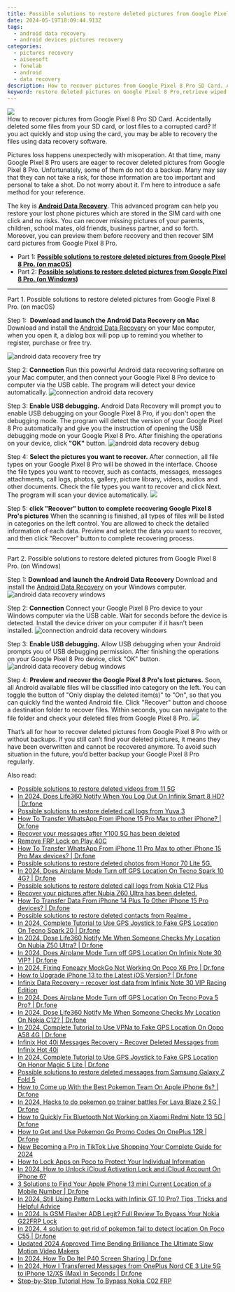 ```yaml
---
title: Possible solutions to restore deleted pictures from Google Pixel 8 Pro.
date: 2024-05-19T18:09:44.913Z
tags: 
  - android data recovery
  - android devices pictures recovery
categories: 
  - pictures recovery
  - aiseesoft
  - fonelab
  - android
  - data recovery
description: How to recover pictures from Google Pixel 8 Pro SD Card. Accidentally deleted some files from your SD card, or lost files to a corrupted card? If you act quickly and stop using the card, you may be able to recovery the files using data recovery software.
keyword: restore deleted pictures on Google Pixel 8 Pro,retrieve wiped pictures Google Pixel 8 Pro,android pictures retrieval,save erased pictures from Google Pixel 8 Pro,regain missing pictures,Google Pixel 8 Pro pictures recovery,lost all pictures in Google Pixel 8 Pro again,get back deleted pictures from Google Pixel 8 Pro android,Google Pixel 8 Pro pictures disappeared,Google Pixel 8 Pro pictures recovery software,Google Pixel 8 Pro reset but recover pictures,Google Pixel 8 Pro issues with pictures deleted
---
```


<img src="https://img0mobiles.techidaily.com/images/best-assets/devices/google/google-pixel-8-pro/4.jpg" class="atpl-imgstyle"  />

<div class="atpl-content atpl-for-fonelab-android recover-pictures">

<div class="atpl-post-description-part-1">
How to recover pictures from Google Pixel 8 Pro SD Card. Accidentally deleted some files from your SD card, or lost files to a corrupted card? If you act quickly and stop using the card, you may be able to recovery the files using data recovery software.
</div>

<div class="atpl-post-description-part-2">
<div class="tpl-content-sub-paragraph-normal">
  <p>
    Pictures loss happens unexpectedly with misoperation. At that time, many Google Pixel 8 Pro users are eager to recover deleted pictures from Google Pixel 8 Pro. Unfortunately, some of them do not do a backup. Many may say that they can not take a risk, for those information are too important and personal to take a shot. Do not worry about it. I'm here to introduce a safe method for your reference.
  </p>
</div>
</div>

<div class="atpl-post-description-part-3">
<div class="tpl-content-sub-paragraph-normal">
    <p>
        The key is <a href="https://tools.techidaily.com/aiseesoft-android-data-recovery/" ><strong>Android Data Recovery</strong></a>. This advanced program can help you restore your lost phone pictures which are stored in the SIM card with one click and no risks. You can recover missing pictures of your parents, children, school mates, old friends, business partner, and so forth. Moreover, you can preview them before recovery and then recover SIM card pictures from Google Pixel 8 Pro.
    </p>
</div>
</div>

<ul>
  <li>Part 1: <strong><a href="#p1"> Possible solutions to restore deleted pictures from Google Pixel 8 Pro.  (on macOS)</a></strong></li>
  <li>Part 2: <strong><a href="#p2"> Possible solutions to restore deleted pictures from Google Pixel 8 Pro.  (on Windows)</a></strong></li>
</ul>



<!-- Part 1 -->
<a id="p1" name="p1" ></a><hr>

<div>
  <span class="atpl-step-part-style">Part 1. Possible solutions to restore deleted pictures from Google Pixel 8 Pro. (on macOS)</span>
</div>  

<span class="atpl-stepstyle-a"><span>Step 1: </span></span> <strong>Download and launch the Android Data Recovery on Mac</strong>
Download and install the <a href="https://tools.techidaily.com/aiseesoft-android-data-recovery/" >Android Data Recovery</a> on your Mac computer, when you open it, a dialog box will pop up to remind you whether to register, purchase or free try.

<img src="https://tools.techidaily.com/images/apps/aiseesoft/android-data-recovery/mac-free-try.png" class="atpl-imgstyle" alt="android data recovery free try" />

<span class="atpl-stepstyle-a"><span>Step 2: </span></span> <strong>Connection</strong>
Run this powerful Android data recovering software on your Mac computer, and then connect your Google Pixel 8 Pro device to computer via the USB cable. The program will detect your device automatically.
<img src="https://tools.techidaily.com/images/apps/aiseesoft/android-data-recovery/mac-connection-interface.jpg" class="atpl-imgstyle" alt="connection android data recovery" />

<span class="atpl-stepstyle-a"><span>Step 3: </span></span> <strong>Enable USB debugging.</strong>
Android Data Recovery will prompt you to enable USB debugging on your Google Pixel 8 Pro, if you don't open the debugging mode. The program will detect the version of your Google Pixel 8 Pro automatically and give you the instruction of opening the USB debugging mode on your Google Pixel 8 Pro. After finishing the operations on your device, click <strong>"OK"</strong> button.
<img src="https://tools.techidaily.com/images/apps/aiseesoft/android-data-recovery/mac-android-usb-debug.jpg"  class="atpl-imgstyle" alt="android data recovery debug" />

<span class="atpl-stepstyle-a"><span>Step 4: </span></span> <strong>Select the pictures you want to recover.</strong>
After connection, all file types on your Google Pixel 8 Pro will be showed in the interface. Choose the file types you want to recover, such as contacts, messages, messages attachments, call logs, photos, gallery, picture library, videos, audios and other documents. Check the file types you want to recover and click Next. The program will scan your device automatically.
<img src="https://tools.techidaily.com/images/apps/aiseesoft/android-data-recovery/mac-choose-type-photos.jpg" class="atpl-imgstyle"  />

<span class="atpl-stepstyle-a"><span>Step 5: </span></span> <strong>click "Recover" button to  complete recovering Google Pixel 8 Pro's pictures</strong>
When the scanning is finished, all types of files will be listed in categories on the left control. You are allowed to check the detailed information of each data. Preview and select the data you want to recover, and then click "Recover" button to complete recovering process.


<a id="p2" name="p2"></a><hr>

<!-- Part 2 -->
<div>
  <span class="atpl-step-part-style">Part 2. Possible solutions to restore deleted pictures from Google Pixel 8 Pro. (on Windows)</span>
</div>

<span class="atpl-stepstyle-a"><span>Step 1: </span></span> <strong>Download and launch the Android Data Recovery</strong>
Download and install the <a href="https://tools.techidaily.com/aiseesoft-android-data-recovery/" >Android Data Recovery</a> on your Windows computer.
<img src="https://tools.techidaily.com/images/apps/aiseesoft/android-data-recovery/win-start-interface.png"  class="atpl-imgstyle" alt="android data recovery windows" />

<span class="atpl-stepstyle-a"><span>Step 2: </span></span> <strong>Connection</strong>
Connect your Google Pixel 8 Pro device to your Windows computer via the USB cable. Wait for seconds before the device is detected. Install the device driver on your computer if it hasn't been installed.
<img src="https://tools.techidaily.com/images/apps/aiseesoft/android-data-recovery/win-connection-interface.png" class="atpl-imgstyle" alt="connection android data recovery windows" />

<span class="atpl-stepstyle-a"><span>Step 3: </span></span> <strong>Enable USB debugging.</strong>
Allow USB debugging when your Android prompts you of USB debugging permission. After finishing the operations on your Google Pixel 8 Pro device, click "OK" button.
<img src="https://tools.techidaily.com/images/apps/aiseesoft/android-data-recovery/win-android-usb-debug.png" class="atpl-imgstyle" alt="android data recovery debug windows" />

<span class="atpl-stepstyle-a"><span>Step 4: </span></span> <strong>Preview and recover the Google Pixel 8 Pro's lost pictures.</strong>
Soon, all Android available files will be classified into category on the left. You can toggle the button of "Only display the deleted item(s)" to "On", so that you can quickly find the wanted Android file. Click "Recover" button and choose a destination folder to recover files. Within seconds, you can navigate to the file folder and check your deleted files from Google Pixel 8 Pro.
<img src="https://tools.techidaily.com/images/apps/aiseesoft/android-data-recovery/win-recover-photos.png" class="atpl-imgstyle"  />

<div class="atpl-post-description-part-4">
<div class="tpl-content-sub-paragraph-normal">
    <p>
        That’s all for how to recover deleted pictures from Google Pixel 8 Pro with or without backups. If you still can’t find your deleted pictures, it means they have been overwritten and cannot be recovered anymore. To avoid such situation in the future, you’d better backup your Google Pixel 8 Pro regularly.
    </p>
</div>
</div>

<ins class="adsbygoogle"
     style="display:block"
     data-ad-client="ca-pub-7571918770474297"
     data-ad-slot="8358498916"
     data-ad-format="auto"
     data-full-width-responsive="true"></ins>



</div>
<ins class="adsbygoogle"
    style="display:block"
    data-ad-format="autorelaxed"
    data-ad-client="ca-pub-7571918770474297"
    data-ad-slot="1223367746"></ins>

<span class="atpl-alsoreadstyle">Also read:</span>
<div><ul>
<li><a href="https://review-topics.techidaily.com/possible-solutions-to-restore-deleted-videos-from-11-5g-by-fonelab-android-recover-video/"><u>Possible solutions to restore deleted videos from 11 5G</u></a></li>
<li><a href="https://review-topics.techidaily.com/in-2024-does-life360-notify-when-you-log-out-on-infinix-smart-8-hd-drfone-by-drfone-virtual-android/"><u>In 2024, Does Life360 Notify When You Log Out On Infinix Smart 8 HD? | Dr.fone</u></a></li>
<li><a href="https://review-topics.techidaily.com/possible-solutions-to-restore-deleted-call-logs-from-yuva-3-by-fonelab-android-recover-call-logs/"><u>Possible solutions to restore deleted call logs from Yuva 3</u></a></li>
<li><a href="https://review-topics.techidaily.com/how-to-transfer-whatsapp-from-iphone-15-pro-max-to-other-iphone-drfone-by-drfone-transfer-whatsapp-from-ios-transfer-whatsapp-from-ios/"><u>How To Transfer WhatsApp From iPhone 15 Pro Max to other iPhone? | Dr.fone</u></a></li>
<li><a href="https://review-topics.techidaily.com/recover-your-messages-after-y100-5g-has-been-deleted-by-fonelab-android-recover-messages/"><u>Recover your messages after Y100 5G has been deleted</u></a></li>
<li><a href="https://review-topics.techidaily.com/remove-frp-lock-on-play-40c-by-drfone-android-unlock-remove-google-frp/"><u>Remove FRP Lock on Play 40C</u></a></li>
<li><a href="https://review-topics.techidaily.com/how-to-transfer-whatsapp-from-iphone-11-pro-max-to-other-iphone-15-pro-max-devices-drfone-by-drfone-transfer-whatsapp-from-ios-transfer-whatsapp-from-ios/"><u>How To Transfer WhatsApp From iPhone 11 Pro Max to other iPhone 15 Pro Max devices? | Dr.fone</u></a></li>
<li><a href="https://review-topics.techidaily.com/possible-solutions-to-restore-deleted-photos-from-honor-70-lite-5g-by-fonelab-android-recover-photos/"><u>Possible solutions to restore deleted photos from Honor 70 Lite 5G.</u></a></li>
<li><a href="https://review-topics.techidaily.com/in-2024-does-airplane-mode-turn-off-gps-location-on-tecno-spark-10-4g-drfone-by-drfone-virtual-android/"><u>In 2024, Does Airplane Mode Turn off GPS Location On Tecno Spark 10 4G? | Dr.fone</u></a></li>
<li><a href="https://review-topics.techidaily.com/possible-solutions-to-restore-deleted-call-logs-from-nokia-c12-plus-by-fonelab-android-recover-call-logs/"><u>Possible solutions to restore deleted call logs from Nokia C12 Plus</u></a></li>
<li><a href="https://review-topics.techidaily.com/recover-your-pictures-after-nubia-z60-ultra-has-been-deleted-by-fonelab-android-recover-pictures/"><u>Recover your pictures after Nubia Z60 Ultra has been deleted.</u></a></li>
<li><a href="https://review-topics.techidaily.com/how-to-transfer-data-from-iphone-14-plus-to-other-iphone-15-pro-devices-drfone-by-drfone-transfer-data-from-ios-transfer-data-from-ios/"><u>How To Transfer Data From iPhone 14 Plus To Other iPhone 15 Pro devices? | Dr.fone</u></a></li>
<li><a href="https://review-topics.techidaily.com/possible-solutions-to-restore-deleted-contacts-from-realme-by-fonelab-android-recover-contacts/"><u>Possible solutions to restore deleted contacts from Realme .</u></a></li>
<li><a href="https://review-topics.techidaily.com/in-2024-complete-tutorial-to-use-gps-joystick-to-fake-gps-location-on-tecno-spark-20-drfone-by-drfone-virtual-android/"><u>In 2024, Complete Tutorial to Use GPS Joystick to Fake GPS Location On Tecno Spark 20 | Dr.fone</u></a></li>
<li><a href="https://review-topics.techidaily.com/in-2024-dose-life360-notify-me-when-someone-checks-my-location-on-nubia-z50-ultra-drfone-by-drfone-virtual-android/"><u>In 2024, Dose Life360 Notify Me When Someone Checks My Location On Nubia Z50 Ultra? | Dr.fone</u></a></li>
<li><a href="https://review-topics.techidaily.com/in-2024-does-airplane-mode-turn-off-gps-location-on-infinix-note-30-vip-drfone-by-drfone-virtual-android/"><u>In 2024, Does Airplane Mode Turn off GPS Location On Infinix Note 30 VIP? | Dr.fone</u></a></li>
<li><a href="https://review-topics.techidaily.com/in-2024-fixing-foneazy-mockgo-not-working-on-poco-x6-pro-drfone-by-drfone-virtual-android/"><u>In 2024, Fixing Foneazy MockGo Not Working On Poco X6 Pro | Dr.fone</u></a></li>
<li><a href="https://review-topics.techidaily.com/how-to-upgrade-iphone-13-to-the-latest-ios-version-drfone-by-drfone-ios-system-repair-ios-system-repair/"><u>How to Upgrade iPhone 13 to the Latest iOS Version? | Dr.fone</u></a></li>
<li><a href="https://review-topics.techidaily.com/infinix-data-recovery-recover-lost-data-from-infinix-note-30-vip-racing-edition-by-fonelab-android-recover-data/"><u>Infinix Data Recovery – recover lost data from Infinix Note 30 VIP Racing Edition</u></a></li>
<li><a href="https://review-topics.techidaily.com/in-2024-does-airplane-mode-turn-off-gps-location-on-tecno-pova-5-pro-drfone-by-drfone-virtual-android/"><u>In 2024, Does Airplane Mode Turn off GPS Location On Tecno Pova 5 Pro? | Dr.fone</u></a></li>
<li><a href="https://review-topics.techidaily.com/in-2024-dose-life360-notify-me-when-someone-checks-my-location-on-nokia-c12-drfone-by-drfone-virtual-android/"><u>In 2024, Dose Life360 Notify Me When Someone Checks My Location On Nokia C12? | Dr.fone</u></a></li>
<li><a href="https://review-topics.techidaily.com/in-2024-complete-tutorial-to-use-vpna-to-fake-gps-location-on-oppo-a58-4g-drfone-by-drfone-virtual-android/"><u>In 2024, Complete Tutorial to Use VPNa to Fake GPS Location On Oppo A58 4G | Dr.fone</u></a></li>
<li><a href="https://review-topics.techidaily.com/infinix-hot-40i-messages-recovery-recover-deleted-messages-from-infinix-hot-40i-by-fonelab-android-recover-messages/"><u>Infinix Hot 40i Messages Recovery - Recover Deleted Messages from Infinix Hot 40i</u></a></li>
<li><a href="https://review-topics.techidaily.com/in-2024-complete-tutorial-to-use-gps-joystick-to-fake-gps-location-on-honor-magic-5-lite-drfone-by-drfone-virtual-android/"><u>In 2024, Complete Tutorial to Use GPS Joystick to Fake GPS Location On Honor Magic 5 Lite | Dr.fone</u></a></li>
<li><a href="https://review-topics.techidaily.com/possible-solutions-to-restore-deleted-messages-from-samsung-galaxy-z-fold-5-by-fonelab-android-recover-messages/"><u>Possible solutions to restore deleted messages from Samsung Galaxy Z Fold 5</u></a></li>
<li><a href="https://ios-pokemon-go.techidaily.com/how-to-come-up-with-the-best-pokemon-team-on-apple-iphone-6s-drfone-by-drfone-virtual-ios/"><u>How to Come up With the Best Pokemon Team On Apple iPhone 6s? | Dr.fone</u></a></li>
<li><a href="https://android-pokemon-go.techidaily.com/in-2024-hacks-to-do-pokemon-go-trainer-battles-for-lava-blaze-2-5g-drfone-by-drfone-virtual-android/"><u>In 2024, Hacks to do pokemon go trainer battles For Lava Blaze 2 5G | Dr.fone</u></a></li>
<li><a href="https://fix-guide.techidaily.com/how-to-quickly-fix-bluetooth-not-working-on-xiaomi-redmi-note-13-5g-drfone-by-drfone-fix-android-problems-fix-android-problems/"><u>How to Quickly Fix Bluetooth Not Working on Xiaomi Redmi Note 13 5G | Dr.fone</u></a></li>
<li><a href="https://android-pokemon-go.techidaily.com/how-to-get-and-use-pokemon-go-promo-codes-on-oneplus-12r-drfone-by-drfone-virtual-android/"><u>How to Get and Use Pokemon Go Promo Codes On OnePlus 12R | Dr.fone</u></a></li>
<li><a href="https://ai-live-streaming.techidaily.com/new-becoming-a-pro-in-tiktok-live-shopping-your-complete-guide-for-2024/"><u>New Becoming a Pro in TikTok Live Shopping Your Complete Guide for 2024</u></a></li>
<li><a href="https://easy-unlock-android.techidaily.com/how-to-lock-apps-on-poco-to-protect-your-individual-information-by-drfone-android/"><u>How to Lock Apps on Poco to Protect Your Individual Information</u></a></li>
<li><a href="https://activate-lock.techidaily.com/in-2024-how-to-unlock-icloud-activation-lock-and-icloud-account-on-iphone-6-by-drfone-ios/"><u>In 2024, How to Unlock iCloud Activation Lock and iCloud Account On iPhone 6?</u></a></li>
<li><a href="https://ios-location-track.techidaily.com/3-solutions-to-find-your-apple-iphone-13-mini-current-location-of-a-mobile-number-drfone-by-drfone-virtual-ios/"><u>3 Solutions to Find Your Apple iPhone 13 mini Current Location of a Mobile Number | Dr.fone</u></a></li>
<li><a href="https://unlock-android.techidaily.com/in-2024-still-using-pattern-locks-with-infinix-gt-10-pro-tips-tricks-and-helpful-advice-by-drfone-android/"><u>In 2024, Still Using Pattern Locks with Infinix GT 10 Pro? Tips, Tricks and Helpful Advice</u></a></li>
<li><a href="https://android-frp.techidaily.com/in-2024-is-gsm-flasher-adb-legit-full-review-to-bypass-your-nokia-g22frp-lock-by-drfone-android/"><u>In 2024, Is GSM Flasher ADB Legit? Full Review To Bypass Your Nokia G22FRP Lock</u></a></li>
<li><a href="https://pokemon-go-android.techidaily.com/in-2024-4-solution-to-get-rid-of-pokemon-fail-to-detect-location-on-poco-c55-drfone-by-drfone-virtual-android/"><u>In 2024, 4 solution to get rid of pokemon fail to detect location On Poco C55 | Dr.fone</u></a></li>
<li><a href="https://ai-editing-video.techidaily.com/updated-2024-approved-time-bending-brilliance-the-ultimate-slow-motion-video-makers/"><u>Updated 2024 Approved Time Bending Brilliance The Ultimate Slow Motion Video Makers</u></a></li>
<li><a href="https://screen-mirror.techidaily.com/in-2024-how-to-do-itel-p40-screen-sharing-drfone-by-drfone-android/"><u>In 2024, How To Do Itel P40 Screen Sharing | Dr.fone</u></a></li>
<li><a href="https://android-transfer.techidaily.com/in-2024-how-i-transferred-messages-from-oneplus-nord-ce-3-lite-5g-to-iphone-12xs-max-in-seconds-drfone-by-drfone-transfer-from-android-transfer-from-android/"><u>In 2024, How I Transferred Messages from OnePlus Nord CE 3 Lite 5G to iPhone 12/XS (Max) in Seconds | Dr.fone</u></a></li>
<li><a href="https://android-frp.techidaily.com/step-by-step-tutorial-how-to-bypass-nokia-c02-frp-by-drfone-android/"><u>Step-by-Step Tutorial How To Bypass Nokia C02 FRP</u></a></li>
</ul></div>


